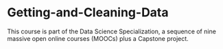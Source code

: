 # Getting-and-Cleaning-Data
This course is part of the Data Science Specialization, a sequence of nine massive open online courses (MOOCs) plus a Capstone project.
